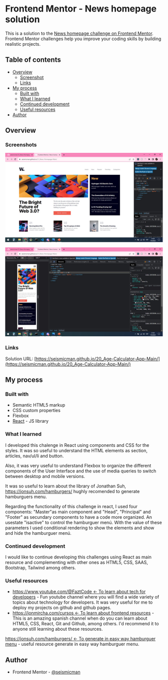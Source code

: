 # Frontend Mentor - News homepage solution

This is a solution to the [News homepage challenge on Frontend Mentor](https://www.frontendmentor.io/challenges/news-homepage-H6SWTa1MFl). Frontend Mentor challenges help you improve your coding skills by building realistic projects.

## Table of contents

- [Overview](#overview)
  - [Screenshot](#screenshot)
  - [Links](#links)
- [My process](#my-process)
  - [Built with](#built-with)
  - [What I learned](#what-i-learned)
  - [Continued development](#continued-development)
  - [Useful resources](#useful-resources)
- [Author](#author)

## Overview

### Screenshots

![](./src/assets/images/screenshot1.jpg)

![](./src/assets/images/screenshot2.jpg)

### Links

Solution URL: [https://seismicman.github.io/20_Age-Calculator-App-Main/](https://seismicman.github.io/20_Age-Calculator-App-Main/)

## My process

### Built with

- Semantic HTML5 markup
- CSS custom properties
- Flexbox
- [React](https://reactjs.org/) - JS library

### What I learned

I developed this chalenge in React using components and CSS for the styles. It was so useful to understand the HTML elements as section, articles, nav/ul/li and button.

Also, it was very useful to understand Flexbox to organize the different components of the User Interface and the use of media queries to switch between desktop and mobile versions.

It was so useful to learn about the library of Jonathan Suh, https://jonsuh.com/hamburgers/ hughly recomended to generate hamburguers menu.

Regarding the functionality of this challenge in react, I used four components: "Master"as main component and "Head", "Principal" and "Footer" as secundary components to have a code more organized. An usestate "isactive" to control the hamburguer menú. With the value of these parameters I used conditional rendering to show the elements and show and hide the hamburguer menú.

### Continued development

I would like to continue developing this challenges using React as main resource and complementing with other ones as HTML5, CSS, SAAS, Bootstrap, Tailwind among others.

### Useful resources

- [https://www.youtube.com/@FaztCode <- To learn about tech for developers](https://www.youtube.com/@FaztCode) - Fun youtube channel where you will find a wide variety of topics about technology for developers. It was very useful for me to deploy my projects on github and github pages.
- [https://jonmircha.com/cursos <- To learn about frontend resources](https://jonmircha.com/cursos) - This is an amazing spanish channel when do you can learn about HTML5, CSS, React, Git and Github, among others. I'd recommend it to anyone still learning about these resources.

[https://jonsuh.com/hamburgers/ <- To generate in easy way hamburguer menu](https://jonsuh.com/hamburgers/) - useful resource generate in easy way hamburguer menu.

## Author

- Frontend Mentor - [@seismicman](https://www.frontendmentor.io/profile/seismicman)
